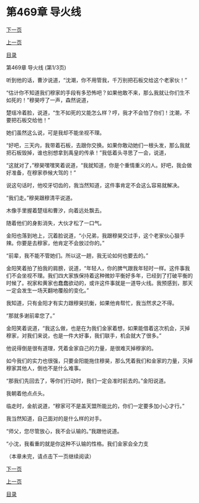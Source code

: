 <h1>第469章   导火线</h1>
            <div><p><a href="./1405_%E7%AC%AC469%E7%AB%A0_%E5%AF%BC%E7%81%AB%E7%BA%BF.md">下一页</a></p><p><a href="./1403_%E7%AC%AC468%E7%AB%A0_%E6%8A%95%E9%BC%A0%E5%BF%8C%E5%99%A8.md">上一页</a></p><p><a href="../">目录</a></p></div>
            <div><p>第469章   导火线 (第1/3页)</p><p>听到他的话，曹汐说道，“沈潮，你不用管我，千万别把石板交给这个老家伙！”</p><p>“估计你不知道我们穆家的手段有多恐怖吧？如果他敢不来，那么我就让你们生不如死的！”穆昊哼了一声，森然说道，</p><p>楚瑶冷着脸，说道，“生不如死的又能怎么样？哼，我才不会怕了你们！沈潮，不要把石板交给他！”</p><p>她们虽然这么说，可是我却不能坐视不理。</p><p>“好吧，三天内，我带着石板，去跟你交换。如果你敢动她们一根头发，那么我就把石板毁掉，谁也别想拿到禹皇的传承！”我低着头寻思了一会，说道，</p><p>“这就对了，”穆昊嘿嘿笑着说道，“我就知道，你是个重情重义的人。好吧，我会做好准备，在穆家恭候大驾的！”</p><p>说这句话时，他咬牙切齿的，我当然知道，这件事肯定不会这么容易就解决。</p><p>“我们走。”穆昊跟穆清平说道。</p><p>木像手里握着楚瑶和曹汐，向着远处飘去。</p><p>随着他们的身影消失，大伙才松了一口气。</p><p>金阳也落到地上，沉着脸说道，“小兄弟，我跟穆昊交过手，这个老家伙心狠手辣。你要是去穆家，他肯定不会放过你的。”</p><p>“前辈，我不能不管她们。所以这一趟，我无论如何也要去的。”</p><p>金阳笑着拍了拍我的肩膀，说道，“年轻人，你的脾气跟我年轻时一样。这件事我们不会坐视不理。我们四大家族保持着这种微妙平衡好多年，已经到了打破平衡的时候了。祝家和黄家也蠢蠢欲动的，或许这件事就是一道导火线。我预感到，那天一定会发生一场天翻地覆般的变化。”</p><p>我知道，只有金阳才有实力跟穆昊抗衡，如果他肯帮忙，我当然求之不得。</p><p>“那就多谢前辈您了。”</p><p>金阳笑着说道，“我这么做，也是在为我们金家着想，如果能借着这次机会，灭掉穆家，对我们来说，也是一件大好事，我们联手，机会就大了很多。”</p><p>他说得倒是很有道理，凭着金家自己的力量，是很难灭掉穆家的。</p><p>如今我们的实力也很强，只要金阳能拖住穆昊，那么凭着我们和金家的力量，灭掉穆家其他人，倒也不是什么难事。</p><p>“那我们先回去了，等你们行动时，我们一定会准时前去的。”金阳说道。</p><p>我朝着他点点头。</p><p>临走时，金航说道，“穆家可不是盖天盟所能比的，你们一定要多加小心才行。”</p><p>我当然知道，自己面对的是什么样的对手。</p><p>“师父，您尽管放心，我不会认输的。”我跟他说道。</p><p>“小沈，我看重的就是你这种不认输的性格。我们金家会全力支</p><p>（本章未完，请点击下一页继续阅读）</p></div>
            <div><p><a href="./1405_%E7%AC%AC469%E7%AB%A0_%E5%AF%BC%E7%81%AB%E7%BA%BF.md">下一页</a></p><p><a href="./1403_%E7%AC%AC468%E7%AB%A0_%E6%8A%95%E9%BC%A0%E5%BF%8C%E5%99%A8.md">上一页</a></p><p><a href="../">目录</a></p></div>